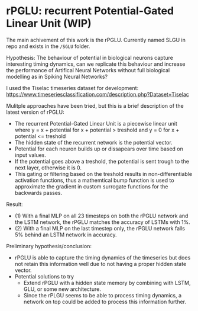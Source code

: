 # rPGLU: recurrent Potential-Gated Linear Unit (WIP)
The main achivement of this work is the rPGLU. Currently named SLGU in repo and exists in the `/SGLU` folder. 

Hypothesis: The behaviour of potential in biological neurons capture interesting timing dynamics, can we replicate this behaviour and increase the performance of Artifical Neural Networks without full biological modelling as in Spiking Neural Networks?

I used the Tiselac timeseries dataset for development: https://www.timeseriesclassification.com/description.php?Dataset=Tiselac

Mulitple approaches have been tried, but this is a brief description of the latest version of rPGLU:
- The recurrent Potential-Gated Linear Unit is a piecewise linear unit where y = x + potential for x + potential > treshold and y = 0 for x + potential <= treshold
- The hidden state of the recurrent network is the potential vector.
- Potential for each neuron builds up or dissapears over time based on input values.
- If the potential goes above a treshold, the potential is sent trough to the next layer, otherwise it is 0.
- This gating or filtering based on the treshold results in non-differentiable activation functions, thus a mathemtical bump function is used to approximate the gradient in custom surrogate functions for the backwards passes. 

Result:
- (1) With a final MLP on all 23 timesteps on both the rPGLU network and the LSTM network, the rPGLU matches the accuracy of LSTMs with 1%.
- (2) With a final MLP on the last timestep only, the rPGLU network falls 5% behind an LSTM network in accuracy.

Preliminary hypothesis/conclusion: 
- rPGLU is able to capture the timing dynamics of the timeseries but does not retain this information well due to not having a proper hidden state vector.
- Potential solutions to try
  - Extend rPGLU with a hidden state memory by combining with LSTM, GLU, or some new architecture. 
  - Since the rPLGU seems to be able to process timing dynamics, a network on top could be added to process this information further. 

